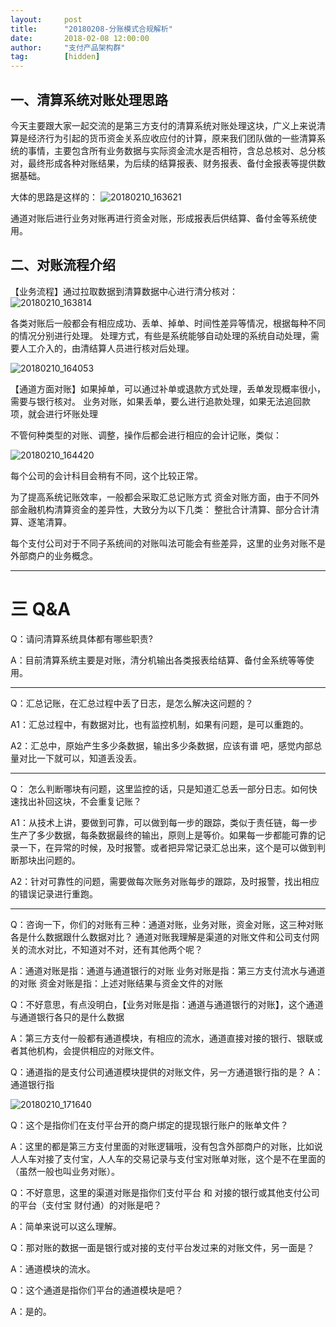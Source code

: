 ```yaml
---
layout:     post 
title:      "20180208-分账模式合规解析"
date:       2018-02-08 12:00:00
author:     "支付产品架构群"
tag:		[hidden] 
---
```


## 一、清算系统对账处理思路

今天主要跟大家一起交流的是第三方支付的清算系统对账处理这块，广义上来说清算是经济行为引起的货币资金关系应收应付的计算，原来我们团队做的一些清算系统的事情，主要包含所有业务数据与实际资金流水是否相符，含总总核对、总分核对，最终形成各种对账结果，为后续的结算报表、财务报表、备付金报表等提供数据基础。  

大体的思路是这样的：
![20180210_163621](http://static.cocolian.org/img/20180210_163621.png)

通道对账后进行业务对账再进行资金对账，形成报表后供结算、备付金等系统使用。

## 二、对账流程介绍

【业务流程】通过拉取数据到清算数据中心进行清分核对：  
![20180210_163814](http://static.cocolian.org/img/20180210_163814.png)

各类对账后一般都会有相应成功、丢单、掉单、时间性差异等情况，根据每种不同的情况分别进行处理。
处理方式，有些是系统能够自动处理的系统自动处理，需要人工介入的，由清结算人员进行核对后处理。

![20180210_164053](http://static.cocolian.org/img/20180210_164053.png)

【通道方面对账】如果掉单，可以通过补单或退款方式处理，丢单发现概率很小，需要与银行核对。
业务对账，如果丢单，要么进行追款处理，如果无法追回款项，就会进行坏账处理

不管何种类型的对账、调整，操作后都会进行相应的会计记账，类似：

![20180210_164420](http://static.cocolian.org/img/20180210_164420.png)

每个公司的会计科目会稍有不同，这个比较正常。

为了提高系统记账效率，一般都会采取汇总记账方式
资金对账方面，由于不同外部金融机构清算资金的差异性，大致分为以下几类：
整批合计清算、部分合计清算、逐笔清算。

每个支付公司对于不同子系统间的对账叫法可能会有些差异，这里的业务对账不是外部商户的业务概念。

---

# 三 Q&A

Q：请问清算系统具体都有哪些职责?

A：目前清算系统主要是对账，清分机输出各类报表给结算、备付金系统等等使用。


---
Q：汇总记账，在汇总过程中丢了日志，是怎么解决这问题的？

A1：汇总过程中，有数据对比，也有监控机制，如果有问题，是可以重跑的。

A2：汇总中，原始产生多少条数据，输出多少条数据，应该有谱 吧，感觉内部总量对比一下就可以，知道丢没丢。


---
Q： 怎么判断哪块有问题，这里监控的话，只是知道汇总丢一部分日志。如何快速找出补回这块，不会重复记账？

A1：从技术上讲，要做到可靠，可以做到每一步的跟踪，类似于责任链，每一步生产了多少数据，每条数据最终的输出，原则上是等价。如果每一步都能可靠的记录一下，在异常的时候，及时报警。或者把异常记录汇总出来，这个是可以做到判断那块出问题的。

A2：针对可靠性的问题，需要做每次账务对账每步的跟踪，及时报警，找出相应的错误记录进行重跑。

---
Q：咨询一下，你们的对账有三种：通道对账，业务对账，资金对账，这三种对账各是什么数据跟什么数据对比？ 通道对账我理解是渠道的对账文件和公司支付网关的流水对比，不知道对不对，还有其他两个呢？

A：通道对账是指：通道与通道银行的对账
业务对账是指：第三方支付流水与通道的对账
资金对账是指：上述对账结果与资金文件的对账

Q：不好意思，有点没明白，【业务对账是指：通道与通道银行的对账】，这个通道与通道银行各只的是什么数据

A：第三方支付一般都有通道模块，有相应的流水，通道直接对接的银行、银联或者其他机构，会提供相应的对账文件。

Q：通道指的是支付公司通道模块提供的对账文件，另一方通道银行指的是？
A：通道银行指

![20180210_171640](http://static.cocolian.org/img/20180210_171640.png)

Q：这个是指你们在支付平台开的商户绑定的提现银行账户的账单文件？

A：这里的都是第三方支付里面的对账逻辑哦，没有包含外部商户的对账，比如说人人车对接了支付宝，人人车的交易记录与支付宝对账单对账，这个是不在里面的（虽然一般也叫业务对账）。

Q：不好意思，这里的渠道对账是指你们支付平台 和 对接的银行或其他支付公司的平台（支付宝 财付通）的对账是吧？

A：简单来说可以这么理解。

Q：那对账的数据一面是银行或对接的支付平台发过来的对账文件，另一面是？

A：通道模块的流水。

Q：这个通道是指你们平台的通道模块是吧？

A：是的。




